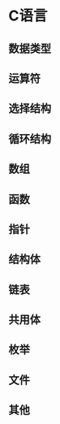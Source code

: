 <head> <title> C语言 </title> </head>

# C语言

## 数据类型

## 运算符

## 选择结构

## 循环结构

## 数组

## 函数

## 指针

## 结构体

## 链表

## 共用体

## 枚举

## 文件

## 其他



